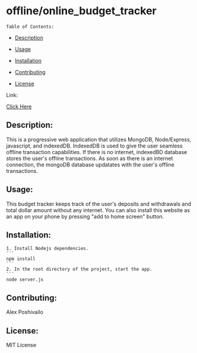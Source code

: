 # offline/online_budget_tracker

    Table of Contents:
  
  - [Description](#description)
  
  - [Usage](#usage)
  
  - [Installation](#installation)
    
  - [Contributing](#contributing)
  
  - [License](#license)
  
Link:
   
[Click Here](https://offline-budget-tracker123.herokuapp.com/)
  
## Description:
  This is a progressive web application that utilizes MongoDB, Node/Express, javascript, and indexedDB. 
  IndexedDB is used to give the user seamless offline transaction capabilities. If there is no internet, indexedBD database stores the user's offline transactions. As soon as there is an internet connection, the mongoDB database updatates with the user's offline transactions.

  
## Usage:
    
This budget tracker keeps track of the user's deposits and withdrawals and total dollar amount without any internet. 
You can also install this website as an app on your phone by pressing "add to home screen" button.         

## Installation:

    1. Install Nodejs dependencies.
    ```
    npm install
    ```
    2. In the root directory of the project, start the app.
    ```
    node server.js
  
## Contributing:
  
  Alex Poshivailo
  

## License:

MIT License
  
